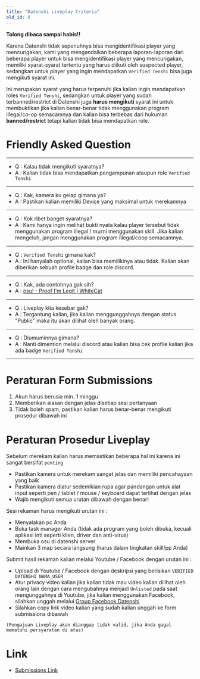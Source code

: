 ```yaml
---
title: "Datenshi Liveplay Criteria"
old_id: 8
---
```

**Tolong dibaca sampai habis!!**

Karena Datenshi tidak sepenuhnya bisa mengidentifikasi player yang mencurigakan, kami yang mengandalkan beberapa laporan-laporan dari beberapa player untuk bisa mengidentifikasi player yang mencurigakan, memiliki syarat-syarat tertentu yang harus diikuti oleh suspected player, sedangkan untuk player yang ingin mendapatkan `Verified Tenshi` bisa juga mengikuti syarat ini.

Ini merupakan syarat yang harus terpenuhi jika kalian ingin mendapatkan roles `Verified Tenshi`, sedangkan untuk player yang sudah terbanned/restrict di Datenshi juga **harus mengikuti** syarat ini untuk membuktikan jika kalian benar-benar tidak menggunakan program illegal/co-op semacamnya dan kalian bisa terbebas dari hukuman **banned/restrict** tetapi kalian tidak bisa mendapatkan role.

# Friendly Asked Question

-----------------------

- Q : Kalau tidak mengikuti syaratnya?
- A : Kalian tidak bisa mendapatkan pengampunan ataupun role `Verified Tenshi`

-----------------------

- Q : Kak, kamera ku gelap gimana ya?
- A : Pastikan kalian memiliki Device yang maksimal untuk merekamnya

-----------------------

- Q : Kok ribet banget syaratnya?
- A : Kami hanya ingin melihat bukti nyata kalau player tersebut tidak menggunakan program illegal / murni menggunakan skill. Jika kalian mengeluh, jangan menggunakan program illegal/coop semacamnya.

-----------------------

- Q : `Verified Tenshi` gimana kak?
- A : Ini hanyalah optional, kalian bisa memilikinya atau tidak. Kalian akan diberikan sebuah profile badge dan role discord.

-----------------------

- Q : Kak, ada contohnya gak sih?
- A : [osu! - Proof I'm Legit | WhiteCat](https://www.youtube.com/watch?v=qvK61jD-ELM)

-----------------------

- Q : Liveplay kita kesebar gak?
- A : Tergantung kalian, jika kalian menggunggahnya dengan status "Public" maka itu akan dilihat oleh banyak orang.

-----------------------

- Q : Diumuminnya gimana?
- A : Nanti dimention melalui discord atau kalian bisa cek profile kalian jika ada badge `Verified Tenshi`

-----------------------

# Peraturan Form Submissions

1. Akun harus berusia min. 1 minggu
2. Memberikan alasan dengan jelas disetiap sesi pertanyaan
3. Tidak boleh spam, pastikan kalian harus benar-benar mengikuti prosedur dibawah ini

# Peraturan Prosedur Liveplay

Sebelum merekam kalian harus memastikan beberapa hal ini karena ini sangat bersifat `penting` 

- Pastikan kamera untuk merekam sangat jelas dan memiliki pencahayaan yang baik
- Pastikan kamera diatur sedemikian rupa agar pandangan untuk alat input seperti pen / tablet / mouse / keyboard dapat terlihat dengan jelas
- Wajib mengikuti semua urutan dibawah dengan benar!

Sesi rekaman harus mengikuti urutan ini :

- Menyalakan pc Anda
- Buka task manager Anda (tidak ada program yang boleh dibuka, kecuali aplikasi inti seperti klien, driver dan anti-virus)
- Membuka osu di datenshi server
- Mainkan 3 map secara langsung (harus dalam tingkatan skill/pp Anda)

Submit hasil rekaman kalian melalui Youtube / Facebook dengan urutan ini :

- Upload di Youtube / Facebook dengan deskripsi yang berisikan `VERIFIED DATENSHI NAMA_USER`
- Atur privacy video kalian jika kalian tidak mau video kalian dilihat oleh orang lain dengan cara mengubahnya menjadi `Unlisted` pada saat mengunggahnya di Youtube, jika kalian menggunakan Facebook, silahkan unggah melalui [Group Facebook Datenshi](https://www.facebook.com/groups/osu.datenshi)
- Silahkan copy link video kalian yang sudah kalian unggah ke form submissions dibawah

`(Pengajuan Liveplay akan dianggap tidak valid, jika Anda gagal mematuhi persyaratan di atas)`

# Link

- [Submissions Link](https://forms.gle/rwV18azmt6hfGrCd9)
